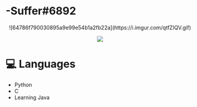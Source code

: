 # -Suffer#6892
<p align="center">
![64786f790030895a9e99e54b1a2fb22a](https://i.imgur.com/qtfZIQV.gif)
  
<p align="center">
<a href="https://dsc.bio/357272892771270656">
  <img src="https://lanyard.cnrad.dev/api/357272892771270656?" /
theme=light&bg=9ecf80&animated=true&hideDiscrim=true&borderRadius=30px&idleMessage=Probably%20doing%20something%20else..." />

</a>

# 💻 Languages

- Python
- C
- Learning Java

